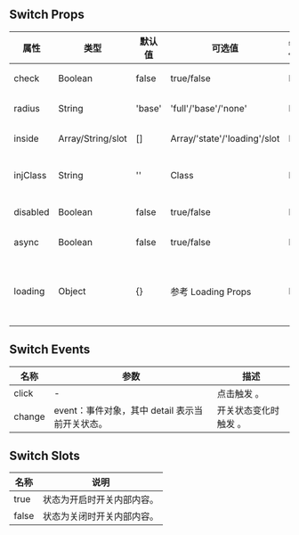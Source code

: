 ## Switch Props

| 属性       | 类型                | 默认值    | 可选值                          | 必传  | 说明                               |
|----------|-------------------|--------|------------------------------|-----|----------------------------------|
| check    | Boolean           | false  | true/false                   | N   | 开关状态。                            |
| radius   | String            | 'base' | 'full'/'base'/'none'         | N   | 圆角风格。                            |
| inside   | Array/String/slot | []     | Array/'state'/'loading'/slot | N   | 开关内部内容。                          |
| injClass | String            | ''     | Class                        | N   | 注入 CSS 名称。                       |
| disabled | Boolean           | false  | true/false                   | N   | 是否禁用。                            |
| async    | Boolean           | false  | true/false                   | N   | 是否异步。                            |
| loading  | Object            | {}     | 参考 Loading Props             | N   | 加载组件参数，仅 inside 为 'loading' 时生效。 |

## Switch Events

| 名称     | 参数                             | 描述          |
|--------|--------------------------------|-------------|
| click  | -                              | 点击触发 。      |
| change | event：事件对象，其中 detail 表示当前开关状态。 | 开关状态变化时触发 。 |

## Switch Slots

| 名称    | 说明            |
|-------|---------------|
| true  | 状态为开启时开关内部内容。 |
| false | 状态为关闭时开关内部内容。 |
